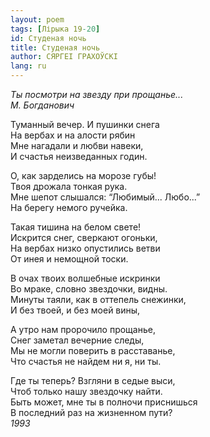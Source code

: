 ```yaml
---
layout: poem
tags: [Лірыка 19-20]
id: Студеная ночь
title: Студеная ночь
author: СЯРГЕІ ГРАХОЎСКІ
lang: ru
---
```



*Ты посмотри на звезду при прощанье...  
М. Богданович*  

Туманный вечер. И пушинки снега  
На вербах и на алости рябин  
Мне нагадали и любви навеки,  
И счастья неизведанных годин.  

О, как зарделись на морозе губы!  
Твоя дрожала тонкая рука.  
Мне шепот слышался: “Любимый... Любо...”  
На берегу немого ручейка.  

Такая тишина на белом свете!  
Искрится снег, сверкают огоньки,  
На вербах низко опустились ветви  
От инея и немощной тоски.  

В очах твоих волшебные искринки  
Во мраке, словно звездочки, видны.  
Минуты таяли, как в оттепель снежинки,  
И без твоей, и без моей вины,  

А утро нам пророчило прощанье,  
Снег заметал вечерние следы,  
Мы не могли поверить в расставанье,  
Что счастья не найдем ни я, ни ты.  

Где ты теперь? Взгляни в седые выси,  
Чтоб только нашу звездочку найти.  
Быть может, мне ты в полночи приснишься  
В последний раз на жизненном пути?  
*1993*  
